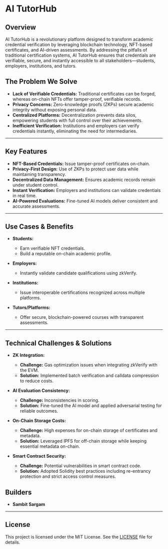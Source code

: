 # AI TutorHub

## Overview
AI TutorHub is a revolutionary platform designed to transform academic credential verification by leveraging blockchain technology, NFT-based certificates, and AI-driven assessments. By addressing the pitfalls of traditional certification systems, AI TutorHub ensures that credentials are verifiable, secure, and instantly accessible to all stakeholders—students, employers, institutions, and tutors.

## The Problem We Solve

- **Lack of Verifiable Credentials:** Traditional certificates can be forged, whereas on-chain NFTs offer tamper-proof, verifiable records.
- **Privacy Concerns:** Zero-knowledge proofs (ZKPs) secure academic integrity without exposing personal data.
- **Centralized Platforms:** Decentralization prevents data silos, empowering students with full control over their achievements.
- **Inefficient Verification:** Institutions and employers can verify credentials instantly, eliminating the need for intermediaries.

---

## Key Features

- **NFT-Based Credentials:** Issue tamper-proof certificates on-chain.
- **Privacy-First Design:** Use of ZKPs to protect user data while maintaining transparency.
- **Decentralized Data Management:** Ensures academic records remain under student control.
- **Instant Verification:** Employers and institutions can validate credentials in real time.
- **AI-Powered Evaluations:** Fine-tuned AI models deliver consistent and accurate assessments.

---

## Use Cases & Benefits

- **Students:** 
  - Earn verifiable NFT credentials.
  - Build a reputable on-chain academic profile.
  
- **Employers:**
  - Instantly validate candidate qualifications using zkVerify.
  
- **Institutions:**
  - Issue interoperable certifications recognized across multiple platforms.
  
- **Tutors/Platforms:**
  - Offer secure, blockchain-powered courses with transparent assessments.

---

## Technical Challenges & Solutions

- **ZK Integration:**  
  - **Challenge:** Gas optimization issues when integrating zkVerify with the EVM.  
  - **Solution:** Implemented batch verification and calldata compression to reduce costs.
  
- **AI Evaluation Consistency:**  
  - **Challenge:** Inconsistencies in scoring.  
  - **Solution:** Fine-tuned the AI model and applied adversarial testing for reliable outcomes.
  
- **On-Chain Storage Costs:**  
  - **Challenge:** High expenses for on-chain storage of certificates and metadata.  
  - **Solution:** Leveraged IPFS for off-chain storage while keeping essential metadata on-chain.
  
- **Smart Contract Security:**  
  - **Challenge:** Potential vulnerabilities in smart contract code.  
  - **Solution:** Adopted Solidity best practices including re-entrancy protection and strict access control measures.

## Builders

- **Sambit Sargam**

---

## License

This project is licensed under the MIT License. See the [LICENSE](LICENSE) file for details.
